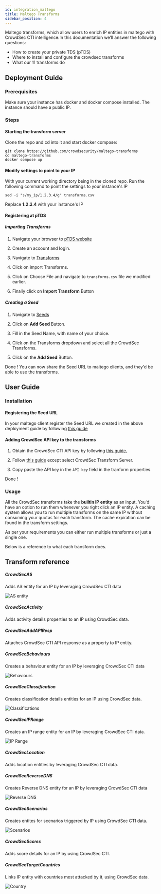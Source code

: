 ```yaml
---
id: integration_maltego
title: Maltego Transforms
sidebar_position: 4
---
```


Maltego transforms, which allow users to enrich IP entities in maltego with CrowdSec CTI intelligence.In this documentation we'll answer the following questions:

- How to create your private TDS (pTDS)
- Where to install and configure the crowdsec transforms
- What our 11 transforms do

## Deployment Guide

### Prerequisites

Make sure your instance has docker and docker compose installed. The instance should have a public IP.

### Steps

#### Starting the transform server

Clone the repo and cd into it and start docker compose:

```
git clone https://github.com/crowdsecurity/maltego-transforms
cd maltego-transforms
docker compose up
```

#### Modify settings to point to your IP

With your current working directory being in the cloned repo. Run the following command to point the settings to your instance's IP

```
sed -i "s/my_ip/1.2.3.4/g" transforms.csv
```

Replace **1.2.3.4** with your instance's IP


#### Registering at pTDS

##### Importing Transforms

1. Navigate your browser to [pTDS website](https://public-tds.paterva.com/ptds/login)

2. Create an account and login.

3. Navigate to [Transforms](https://public-tds.paterva.com/transforms)

4. Click on import Transforms.

5. Click on Choose File and navigate to `transforms.csv` file we modified earlier.

6. Finally click on **Import Transform** Button

##### Creating a Seed

1. Navigate to [Seeds](https://public-tds.paterva.com/seeds)

2. Click on **Add Seed** Button.

3. Fill in the Seed Name, with name of your choice.

4. Click on the Transforms dropdown  and select all the CrowdSec Transforms.

5. Click on the **Add Seed** Button.


Done ! You can now share the Seed URL to maltego clients, and they'd be able to use the transforms. 


## User Guide

### Installation

#### Registering the Seed URL

In your maltego client register the Seed URL we created in the above deployment guide  by following [this guide](https://docs.maltego.com/support/solutions/articles/15000011965-how-do-i-add-a-new-transform-seed-to-my-maltego-client-)

#### Adding CrowdSec API key to the transforms

1. Obtain the CrowdSec CTI API key by following [this guide.](/docs/next/cti_api/getting_started)

2. Follow [this guide](https://docs.maltego.com/support/solutions/articles/15000017851-setting-api-keys-for-all-transforms-inside-a-hub-item) except select CrowdSec Transform Server.

3. Copy paste the API key in the `API key` field in the tranform properties

Done !

### Usage

All the CrowdSec transforms take the **builtin IP entity** as an input. You'd have an option to run them whenever you right click an IP entity. A caching system allows you to run multiple transforms on the same IP without consuming your quotas for each transform. The cache expiration can be found in the transform settings. 

As per your requirements you can either run multiple transforms or just a single one.

Below is a reference to what each transform does.


## Transform reference

##### CrowdSecAS

Adds AS entity for an IP by leveraging CrowdSec CTI data

![AS entity](/img/maltego/as.png)

##### CrowdSecActivity

Adds activity details properties to an IP using CrowdSec data.

##### CrowdSecAddAPIResp

Attaches CrowdSec CTI API response as a property to IP entity.

##### CrowdSecBehaviours

Creates a behaviour entity for an IP by leveraging CrowdSec CTI data

![Behaviours](/img/maltego/behaviours.png)

##### CrowdSecClassification

Creates classification details entities for an IP using CrowdSec data.

![Classifications](/img/maltego/classifications.png)

##### CrowdSecIPRange

Creates an IP range entity for an IP by leveraging CrowdSec CTI data.

![IP Range](/img/maltego/ip_range.png)

##### CrowdSecLocation

Adds location entities by leveraging CrowdSec CTI data.

##### CrowdSecReverseDNS

Creates Reverse DNS entity for an IP by leveraging CrowdSec CTI data

![Reverse DNS](/img/maltego/reverse_dns.png)

##### CrowdSecScenarios

Creates entites for scenarios triggered by IP using CrowdSec CTI data.

![Scenarios](/img/maltego/scenarios.png)

##### CrowdSecScores

Adds score details for an IP by using CrowdSec CTI.

##### CrowdSecTargetCountries

Links IP entity with countries most attacked by it, using CrowdSec data.

![Country](/img/maltego/country.png)
